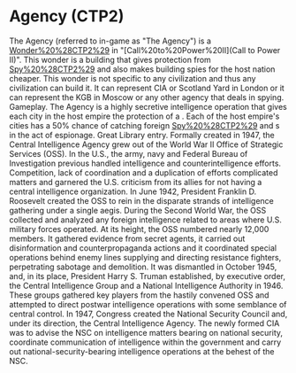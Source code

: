 # Agency (CTP2)

The Agency (referred to in-game as "The Agency") is a [Wonder%20%28CTP2%29](Wonder) in "[Call%20to%20Power%20II](Call to Power II)". This wonder is a building that gives protection from [Spy%20%28CTP2%29](spies) and also makes building spies for the host nation cheaper. This wonder is not specific to any civilization and thus any civilization can build it. It can represent CIA or Scotland Yard in London or it can represent the KGB in Moscow or any other agency that deals in spying.
Gameplay.
The Agency is a highly secretive intelligence operation that gives each city in the host empire the protection of a . Each of the host empire's cities has a 50% chance of catching foreign [Spy%20%28CTP2%29](Spies) and s in the act of espionage.
Great Library entry.
Formally created in 1947, the Central Intelligence Agency grew out of the World War II Office of Strategic Services (OSS). In the U.S., the army, navy and Federal Bureau of Investigation previous handled intelligence and counterintelligence efforts. Competition, lack of coordination and a duplication of efforts complicated matters and garnered the U.S. criticism from its allies for not having a central intelligence organization. In June 1942, President Franklin D. Roosevelt created the OSS to rein in the disparate strands of intelligence gathering under a single aegis. 
During the Second World War, the OSS collected and analyzed any foreign intelligence related to areas where U.S. military forces operated. At its height, the OSS numbered nearly 12,000 members. It gathered evidence from secret agents, it carried out disinformation and counterpropaganda actions and it coordinated special operations behind enemy lines supplying and directing resistance fighters, perpetrating sabotage and demolition. It was dismantled in October 1945, and, in its place, President Harry S. Truman established, by executive order, the Central Intelligence Group and a National Intelligence Authority in 1946. These groups gathered key players from the hastily convened OSS and attempted to direct postwar intelligence operations with some semblance of central control.
In 1947, Congress created the National Security Council and, under its direction, the Central Intelligence Agency. The newly formed CIA was to advise the NSC on intelligence matters bearing on national security, coordinate communication of intelligence within the government and carry out national-security-bearing intelligence operations at the behest of the NSC.